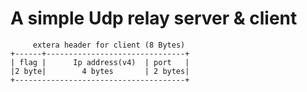 # A simple Udp relay server & client


```
     extera header for client (8 Bytes)
+------+-------------------------------+
| flag |      Ip address(v4)  | port   |
|2 byte|        4 bytes       | 2 bytes|
+--------------------------------------+



```